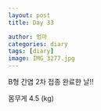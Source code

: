 ```yaml
---
layout: post
title: Day 33

author: 엄마
categories: diary
tags: [diary]
image: IMG_3277.jpg
---
```


B형 간염 2차 접종 완료한 날!!

몸무게 4.5 (kg)